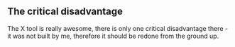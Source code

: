 ## The critical disadvantage
The X tool is really awesome, there is only one critical disadvantage there - it was not built by me, therefore it should be redone from the ground up.
